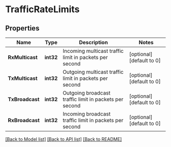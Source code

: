 # TrafficRateLimits

## Properties
Name | Type | Description | Notes
------------ | ------------- | ------------- | -------------
**RxMulticast** | **int32** | Incoming multicast traffic limit in packets per second | [optional] [default to 0]
**TxMulticast** | **int32** | Outgoing multicast traffic limit in packets per second | [optional] [default to 0]
**TxBroadcast** | **int32** | Outgoing broadcast traffic limit in packets per second | [optional] [default to 0]
**RxBroadcast** | **int32** | Incoming broadcast traffic limit in packets per second | [optional] [default to 0]

[[Back to Model list]](../README.md#documentation-for-models) [[Back to API list]](../README.md#documentation-for-api-endpoints) [[Back to README]](../README.md)

